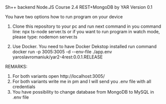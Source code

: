 Sh++ backend Node.JS Course 2.4 REST+MongoDB by YAR Version 0.1

You have two options how to run program on your device

1. Clone this repository to your pc and run next command in you command line:
npx ts-node server.ts
or if you want to run program in watch mode, please type:
nodemon server.ts

2. Use Docker. You need to have Docker Dekstop installed
run command docker run -p 3005:3005 -d  --env-file ./app.env yaroslavromaniuk/yar2-4rest:0.0.1.RELEASE

REMARKS:
1. For both variants open http://localhost:3005/
2. For both variants write me in pm and I will send you .env file with all credentials
3. You have possibility to change database from MongoDB to MySQL in .env file
